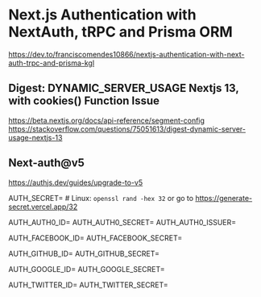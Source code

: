 # Next.js Authentication with NextAuth, tRPC and Prisma ORM

https://dev.to/franciscomendes10866/nextjs-authentication-with-next-auth-trpc-and-prisma-kgl

## Digest: DYNAMIC_SERVER_USAGE Nextjs 13, with cookies() Function Issue

https://beta.nextjs.org/docs/api-reference/segment-config
https://stackoverflow.com/questions/75051613/digest-dynamic-server-usage-nextjs-13

## Next-auth@v5

https://authjs.dev/guides/upgrade-to-v5

AUTH_SECRET= # Linux: `openssl rand -hex 32` or go to https://generate-secret.vercel.app/32

AUTH_AUTH0_ID=
AUTH_AUTH0_SECRET=
AUTH_AUTH0_ISSUER=

AUTH_FACEBOOK_ID=
AUTH_FACEBOOK_SECRET=

AUTH_GITHUB_ID=
AUTH_GITHUB_SECRET=

AUTH_GOOGLE_ID=
AUTH_GOOGLE_SECRET=

AUTH_TWITTER_ID=
AUTH_TWITTER_SECRET=

